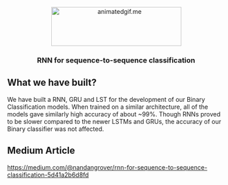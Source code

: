 <p align="center">
<img  alt="animatedgif.me" height="90px" width="301px" src="https://qph.cf2.quoracdn.net/main-qimg-6bd80908067b7c79a71ca91184e6d653-pjlq">
</p>

<h3 align="center"> RNN for sequence-to-sequence classification</h3>

## What we have built?
We have built a RNN, GRU and LST for the development of our Binary Classification models. When trained on a similar architecture, all of the models gave similarly high accuracy of about ~99%. Though RNNs proved to be slower compared to the newer LSTMs and GRUs, the accuracy of our Binary classifier was not affected.

## Medium Article
https://medium.com/@nandangrover/rnn-for-sequence-to-sequence-classification-5d41a2b6d8fd
